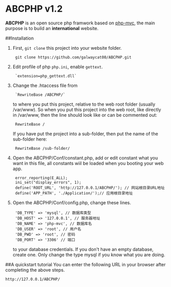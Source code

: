 # ABCPHP v1.2

**ABCPHP** is an open source php framwork based on [php-mvc](https://github.com/panique/php-mvc), the main purpose is to build an **international** website.

##Installation
1. First, `git clone` this project into your website folder.

    	git clone https://github.com/galwaycat00/ABCPHP.git

2. Edit profile of php  `php.ini`, enable `gettext`.

    	`extension=php_gettext.dll`

3. Change the .htaccess file from

		`RewriteBase /ABCPHP/`

	to where you put this project, relative to the web root folder (usually /var/www). So when you put this project into the web root, like directly in /var/www, then the line should look like or can be commented out:
    
		RewriteBase /

	If you have put the project into a sub-folder, then put the name of the sub-folder here:

		RewriteBase /sub-folder/

4. Open the ABCPHP/Conf/constant.php, add or edit constant what you want in this file, all constants wiil be loaded when you booting your web app.

        error_reporting(E_ALL);
	    ini_set("display_errors", 1);
	    define('ROOT_URL', 'http://127.0.0.1/ABCPHP/'); // 网站根目录URL地址
	    define('APP_PATH', './Application/');// 应用根目录地址

5. Open the ABCPHP/Conf/config.php, change these lines.

    	'DB_TYPE' => 'mysql', // 数据库类型
	    'DB_HOST' => '127.0.0.1', // 服务器地址
	    'DB_NAME' => 'php-mvc', // 数据库名
	    'DB_USER' => 'root', // 用户名
	    'DB_PWD' => 'root', // 密码
	    'DB_PORT' => '3306' // 端口

	to your database credentials. If you don't have an empty database, create one. Only change the type mysql if you know what you are doing.

##A quickstart tutorial
You can enter the following URL in your browser after completing the above steps.

	http://127.0.0.1/ABCPHP/
